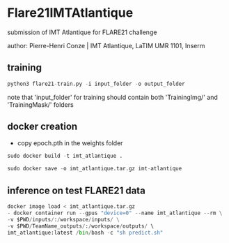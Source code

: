 # Flare21IMTAtlantique
submission of IMT Atlantique for FLARE21 challenge

author: Pierre-Henri Conze | IMT Atlantique, LaTIM UMR 1101, Inserm

## training 
```python
python3 flare21-train.py -i input_folder -o output_folder
```

note that 'input_folder' for training should contain both 'TrainingImg/' and 'TrainingMask/' folders

## docker creation 
- copy epoch.pth in the weights folder
```python
sudo docker build -t imt_atlantique .
```
```python
sudo docker save -o imt_atlantique.tar.gz imt-atlantique
```

## inference on test FLARE21 data
```python
docker image load < imt_atlantique.tar.gz
- docker container run --gpus "device=0" --name imt_atlantique --rm \
-v $PWD/inputs/:/workspace/inputs/ \
-v $PWD/TeamName_outputs/:/workspace/outputs/ \ 
imt_atlantique:latest /bin/bash -c "sh predict.sh"
```


